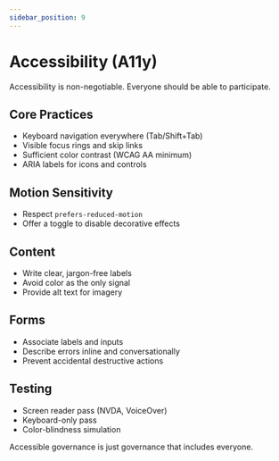 ```yaml
---
sidebar_position: 9
---
```


# Accessibility (A11y)

Accessibility is non-negotiable. Everyone should be able to participate.

## Core Practices

- Keyboard navigation everywhere (Tab/Shift+Tab)
- Visible focus rings and skip links
- Sufficient color contrast (WCAG AA minimum)
- ARIA labels for icons and controls

## Motion Sensitivity

- Respect `prefers-reduced-motion`
- Offer a toggle to disable decorative effects

## Content

- Write clear, jargon-free labels
- Avoid color as the only signal
- Provide alt text for imagery

## Forms

- Associate labels and inputs
- Describe errors inline and conversationally
- Prevent accidental destructive actions

## Testing

- Screen reader pass (NVDA, VoiceOver)
- Keyboard-only pass
- Color-blindness simulation

Accessible governance is just governance that includes everyone.
